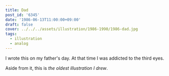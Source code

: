 ```yaml
---
title: Dad
post_id: '6345'
date: '1986-06-13T11:00:00+09:00'
draft: false
cover: ../../../assets/illustration/1986-1990/1986-dad.jpg
tags:
  - illustration
  - analog
---
```


I wrote this on my father's day. At that time I was addicted to the third eyes.

Aside from it, this is _the oldest illustration I drew_.